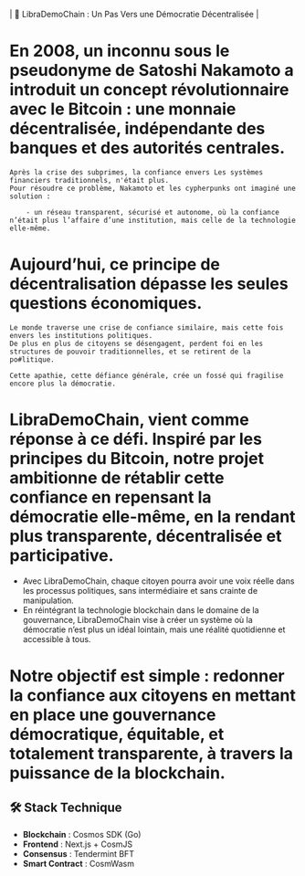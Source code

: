 | 🧿 LibraDemoChain : Un Pas Vers une Démocratie Décentralisée |

 # En 2008, un inconnu sous le pseudonyme de Satoshi Nakamoto a introduit un concept révolutionnaire avec le Bitcoin : une monnaie décentralisée, indépendante des banques et des autorités centrales. 

    Après la crise des subprimes, la confiance envers Les systèmes financiers traditionnels, n'était plus.   
    Pour résoudre ce problème, Nakamoto et les cypherpunks ont imaginé une solution : 

        - un réseau transparent, sécurisé et autonome, où la confiance n’était plus l’affaire d’une institution, mais celle de la technologie elle-même.

 # Aujourd’hui, ce principe de décentralisation dépasse les seules questions économiques. 

    Le monde traverse une crise de confiance similaire, mais cette fois envers les institutions politiques. 
    De plus en plus de citoyens se désengagent, perdent foi en les structures de pouvoir traditionnelles, et se retirent de la po#litique. 

    Cette apathie, cette défiance générale, crée un fossé qui fragilise encore plus la démocratie.

 # LibraDemoChain, vient comme réponse à ce défi. Inspiré par les principes du Bitcoin, notre projet ambitionne de rétablir cette confiance en repensant la démocratie elle-même, en la rendant plus transparente, décentralisée et participative.

   * Avec LibraDemoChain, chaque citoyen pourra avoir une voix réelle dans les processus politiques, sans intermédiaire et sans crainte de manipulation. 
   * En réintégrant la technologie blockchain dans le domaine de la gouvernance, LibraDemoChain vise à créer un système où la démocratie n’est plus un idéal lointain, mais une réalité quotidienne et accessible à tous.

 # Notre objectif est simple : redonner la confiance aux citoyens en mettant en place une gouvernance démocratique, équitable, et totalement transparente, à travers la puissance de la blockchain.



## 🛠 Stack Technique
- **Blockchain** : Cosmos SDK (Go)
- **Frontend** : Next.js + CosmJS
- **Consensus** : Tendermint BFT
- **Smart Contract** : CosmWasm

